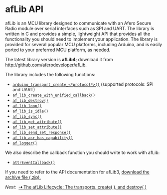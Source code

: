 # afLib API

afLib is an MCU library designed to communicate with an Afero Secure Radio module over serial interfaces such as SPI and UART. The library is written in C and provides a simple, lightweight API that provides all the functionality you should need to implement your application. The library is provided for several popular MCU platforms, including Arduino, and is easily ported to your preferred MCU platform, as needed.

The latest library version is **afLib4**; download it from http://github.com/aferodeveloper/afLib.

The library includes the following functions:

- [`arduino_transport_create_<*protocol*>()`](../afLibLifecycle/#arduino_transport_create_protocol) (supported protocols: SPI and UART)
- [`af_lib_create_with_unified_callback()`](../afLibLifecycle/#af_lib_create_with_unified_callback)
- [`af_lib_destroy()`](../afLibLifecycle/#af_lib_destroy)
- [`af_lib_loop()`](../afLibLoop/#af_lib_loop)
- [`af_lib_is_idle()`](../afLibLoop/#af_lib_is_idle)
- [`af_lib_sync()`](../afLibLoop/#af_lib_sync)
- [`af_lib_get_attribute()`](../afLibAttributes/#af_lib_get_attribute)
- [`af_lib_set_attribute()`](../afLibAttributes/#af_lib_set_attribute)
- [`af_lib_send_set_response()`](../afLibCallbacks/#af_lib_send_set_response)
- [`af_lib_asr_has_capability()`](../afLibCapabilities/#af_lib_asr_has_capability)
- [`af_logger()`](../afLibLogging)

We also describe the callback function you should write to work with afLib:

- [`attrEventCallback()`](../afLibCallbacks/#attreventcallback)

If you need to refer to the API documentation for afLib3, [download the archive file (.zip).](../files/afLib3-DevDocs.zip)

 *Next:*&nbsp;&nbsp;[**&#8674;** The afLib Lifecycle: The transports, create( ), and destroy( )](../afLibLifecycle)